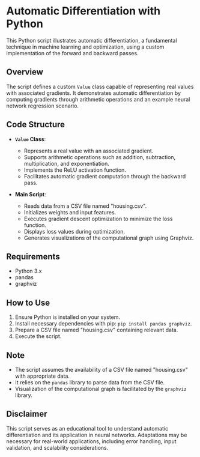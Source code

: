 # Automatic Differentiation with Python

This Python script illustrates automatic differentiation, a fundamental technique in machine learning and optimization, using a custom implementation of the forward and backward passes.

## Overview

The script defines a custom `Value` class capable of representing real values with associated gradients. It demonstrates automatic differentiation by computing gradients through arithmetic operations and an example neural network regression scenario.

## Code Structure

- **`Value` Class**: 
  - Represents a real value with an associated gradient.
  - Supports arithmetic operations such as addition, subtraction, multiplication, and exponentiation.
  - Implements the ReLU activation function.
  - Facilitates automatic gradient computation through the backward pass.

- **Main Script**:
  - Reads data from a CSV file named "housing.csv".
  - Initializes weights and input features.
  - Executes gradient descent optimization to minimize the loss function.
  - Displays loss values during optimization.
  - Generates visualizations of the computational graph using Graphviz.

## Requirements

- Python 3.x
- pandas
- graphviz

## How to Use

1. Ensure Python is installed on your system.
2. Install necessary dependencies with pip: `pip install pandas graphviz`.
3. Prepare a CSV file named "housing.csv" containing relevant data.
4. Execute the script.

## Note

- The script assumes the availability of a CSV file named "housing.csv" with appropriate data.
- It relies on the `pandas` library to parse data from the CSV file.
- Visualization of the computational graph is facilitated by the `graphviz` library.

## Disclaimer

This script serves as an educational tool to understand automatic differentiation and its application in neural networks. Adaptations may be necessary for real-world applications, including error handling, input validation, and scalability considerations.
